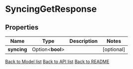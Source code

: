 # SyncingGetResponse

## Properties

Name | Type | Description | Notes
------------ | ------------- | ------------- | -------------
**syncing** | Option<**bool**> |  | [optional]

[Back to Model list](../README.md#documentation-for-models) [Back to API list](../README.md#documentation-for-api-endpoints) [Back to README](../README.md)


